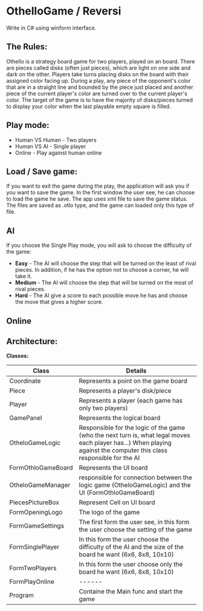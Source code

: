 # OthelloGame / Reversi
Write in C# using winform interface.

## The Rules:
Othello is a strategy board game for two players, played on an board. There are pieces called disks (often just pieces), which are light on one side and dark on the other. Players take turns placing disks on the board with their assigned color facing up. During a play, any piece of the opponent's color that are in a straight line and bounded by the piece just placed and another piece of the current player's color are turned over to the current player's color.
The target of the game is to have the majority of disks/pieces turned to display your color when the last playable empty square is filled.

## Play mode:
* Human VS Human - Two players
* Human VS AI    - Single player
* Online         - Play against human online

## Load / Save game:
If you want to exit the game during the play, the application will ask you if you want to save the game.
In the first window the user see, he can choose to load the game he save.
The app uses xml file to save the game status.
The files are saved as .otlo type, and the game can loaded only this type of file. 

## AI
If you choose the Single Play mode, you will ask to choose the difficulty of the game:
* **Easy** - The AI will choose the step that will be turned on the least of rival pieces. In addition, if he has the option not to choose a corner, he will take it.
* **Medium** - The AI will choose the step that will be turned on the most of rival pieces.
* **Hard** - The AI give a score to each possible move he has and choose the move that gives a higher score.  

## Online

## Architecture:

**Classes:**

| Class  | Details |
| ------------- | ------------- |
| Coordinate  | Represents a point on the game board  |
| Piece  | Represents a player's disk/piece  |
| Player  | Represents a player (each game has only two players) |
| GamePanel  | Represents the logical board  |
| OtheloGameLogic  | Responsible for the logic of the game (who the next turn is, what legal moves each player has...) When playing against the computer this class responsible for the AI  |
| FormOthloGameBoard  | Represents the UI board  |
| OtheloGameManager  | responsible for connection between the logic game (OtheloGameLogic) and the UI (FormOthloGameBoard)  |
| PiecesPictureBox  | Represent Cell on UI board  |
| FormOpeningLogo  | The logo of the game  |
| FormGameSettings  | The first form the user see, in this form the user choose the setting of the game  |
| FormSinglePlayer  | In this form the user choose the difficulty of the AI and the size of the board he want (6x6, 8x8, 10x10)  |
| FormTwoPlayers  | In this form the user choose only the board he want (6x6, 8x8, 10x10)  |
| FormPlayOnline  | ------  |
| Program  | Containe the Main func and start the game  |



